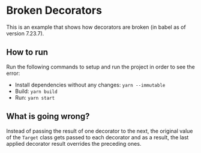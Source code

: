 # Broken Decorators
This is an example that shows how decorators are broken (in babel as of version 7.23.7).

## How to run
Run the following commands to setup and run the project in order to see the error:

- Install dependencies without any changes: `yarn --immutable`
- Build: `yarn build`
- Run: `yarn start`

## What is going wrong?
Instead of passing the result of one decorator to the next, the original value of the `Target` class gets passed to each decorator and as a result, the last applied decorator result overrides the preceding ones.
